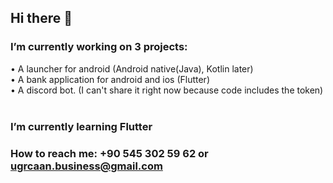 ## Hi there 👋

### I’m currently working on 3 projects:
   • A launcher for android (Android native(Java), Kotlin later)<br/>
   • A bank application for android and ios (Flutter)<br/>
   • A discord bot. (I can't share it right now because code includes the token)<br/>
<br/>
### I’m currently learning Flutter
### How to reach me: +90 545 302 59 62 or ugrcaan.business@gmail.com
